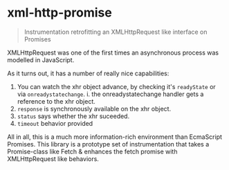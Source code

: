 # xml-http-promise

> Instrumentation retrofitting an XMLHttpRequest like interface on Promises

XMLHttpRequest was one of the first times an asynchronous process was modelled in JavaScript.

As it turns out, it has a number of really nice capabilities:

1. You can watch the xhr object advance, by checking it's `readyState` or via `onreadystatechange`.
   i. the onreadystatechange handler gets a reference to the xhr object.
2. `response` is synchronously available on the xhr object.
3. `status` says whether the xhr suceeded.
4. `timeout` behavior provided

All in all, this is a much more information-rich environment than EcmaScript Promises. This library
is a prototype set of instrumentation that takes a Promise-class like Fetch & enhances the fetch
promise with XMLHttpRequest like behaviors.
